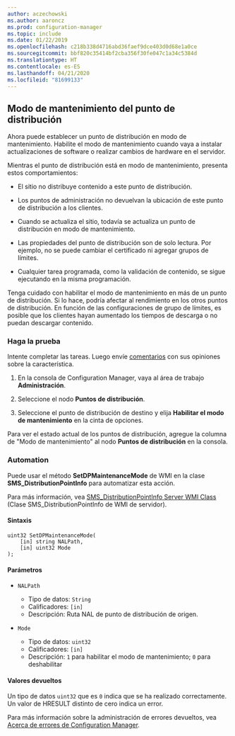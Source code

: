 ```yaml
---
author: aczechowski
ms.author: aaroncz
ms.prod: configuration-manager
ms.topic: include
ms.date: 01/22/2019
ms.openlocfilehash: c218b338d4716abd36faef9dce403d0d68e1a0ce
ms.sourcegitcommit: bbf820c35414bf2cba356f30fe047c1a34c5384d
ms.translationtype: HT
ms.contentlocale: es-ES
ms.lasthandoff: 04/21/2020
ms.locfileid: "81699133"
---
```

## <a name="distribution-point-maintenance-mode"></a><a name="bkmk_dpmaint"></a> Modo de mantenimiento del punto de distribución 
<!--3555754-->

Ahora puede establecer un punto de distribución en modo de mantenimiento. Habilite el modo de mantenimiento cuando vaya a instalar actualizaciones de software o realizar cambios de hardware en el servidor.

Mientras el punto de distribución está en modo de mantenimiento, presenta estos comportamientos: 

- El sitio no distribuye contenido a este punto de distribución.  

- Los puntos de administración no devuelvan la ubicación de este punto de distribución a los clientes. 

- Cuando se actualiza el sitio, todavía se actualiza un punto de distribución en modo de mantenimiento. 

- Las propiedades del punto de distribución son de solo lectura. Por ejemplo, no se puede cambiar el certificado ni agregar grupos de límites.  

- Cualquier tarea programada, como la validación de contenido, se sigue ejecutando en la misma programación. 

Tenga cuidado con habilitar el modo de mantenimiento en más de un punto de distribución. Si lo hace, podría afectar al rendimiento en los otros puntos de distribución. En función de las configuraciones de grupo de límites, es posible que los clientes hayan aumentado los tiempos de descarga o no puedan descargar contenido. 


### <a name="try-it-out"></a>Haga la prueba

Intente completar las tareas. Luego envíe [comentarios](../../../../understand/find-help.md#product-feedback) con sus opiniones sobre la característica.

1. En la consola de Configuration Manager, vaya al área de trabajo **Administración**.  

2. Seleccione el nodo **Puntos de distribución**.  

3. Seleccione el punto de distribución de destino y elija **Habilitar el modo de mantenimiento** en la cinta de opciones.  

Para ver el estado actual de los puntos de distribución, agregue la columna de "Modo de mantenimiento" al nodo **Puntos de distribución** en la consola. 


### <a name="automation"></a>Automation

Puede usar el método **SetDPMaintenanceMode** de WMI en la clase **SMS_DistributionPointInfo** para automatizar esta acción. 

Para más información, vea [SMS_DistributionPointInfo Server WMI Class](../../../../../develop/reference/core/servers/configure/sms_distributionpointinfo-server-wmi-class.md) (Clase SMS_DistributionPointInfo de WMI de servidor). 

#### <a name="syntax"></a>Sintaxis

``` MOF
uint32 SetDPMaintenanceMode(
    [in] string NALPath, 
    [in] uint32 Mode
);
```

#### <a name="parameters"></a>Parámetros  
- `NALPath`  
    - Tipo de datos: `String`  
    - Calificadores: `[in]`  
    - Descripción: Ruta NAL de punto de distribución de origen.  

- `Mode`  
    - Tipo de datos: `uint32` 
    - Calificadores: `[in]`  
    - Descripción: `1` para habilitar el modo de mantenimiento; `0` para deshabilitar  

#### <a name="return-values"></a>Valores devueltos  
Un tipo de datos `uint32` que es `0` indica que se ha realizado correctamente. Un valor de HRESULT distinto de cero indica un error.  

Para más información sobre la administración de errores devueltos, vea [Acerca de errores de Configuration Manager](../../../../../develop/core/understand/about-configuration-manager-errors.md).  


